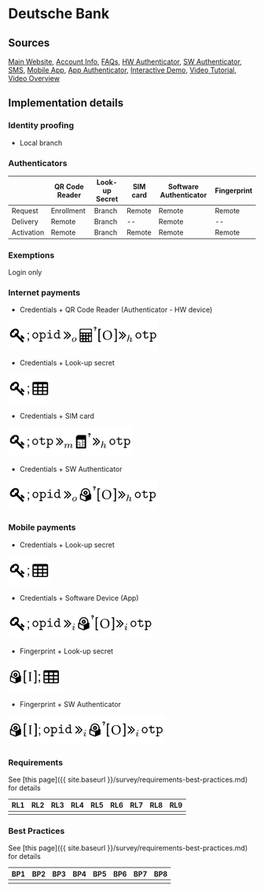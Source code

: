 
# Deutsche Bank

## Sources
[Main Website](https://www.deutsche-bank.de/pk.html),	[Account Info](https://www.deutsche-bank.de/pfb/content/pk-digital-banking-uebersicht.html),	[FAQs](https://www.deutsche-bank.de/pk/digital-banking/weitere-themen/faq-s.html),	[HW Authenticator](https://www.deutsche-bank.de/pfb/data/docs/pk-digital-banking-photo-tan-bedienungsanleitung-lesegeraet.pdf),	[SW Authenticator](https://www.deutsche-bank.de/pk/digital-banking/sicherheit/phototan.html),	[SMS](https://www.deutsche-bank.de/pfb/content/pk-digital-banking-mobile-tan.html), [Mobile App](https://play.google.com/store/apps/details?id=com.db.pwcc.dbmobile),	[App Authenticator](https://play.google.com/store/apps/details?id=com.db.pbc.phototan.db),	[Interactive Demo](https://secure.deutsche-bank.de/pbc/trxmdemokonto/loginpin/goto.do),	[Video Tutorial](https://www.youtube.com/watch?v=UxXXrSWCRsc),	 [Video Overview](https://www.youtube.com/watch?v=iUlRmDM4opQ) 

## Implementation details

### Identity proofing

- Local branch


### Authenticators


| 		| QR Code Reader | Look-up Secret | SIM card | Software Authenticator | Fingerprint |
| --- | --- | --- | --- | --- | --- |  
| Request 	| Enrollment | Branch | Remote | Remote | Remote |
| Delivery	| Remote | Branch | -- | Remote | -- |
| Activation	| Remote | Branch | Remote| Remote | Remote |


### Exemptions
Login only

### Internet payments

- Credentials + QR Code Reader (Authenticator - HW device)

<img src="../../protocols-representations/pictograms/ip/IP-6.png"  height="60" alt="IP-6"/>

- Credentials + Look-up secret

<img src="../../protocols-representations/pictograms/ip/IP-11.png"  height="60" alt="IP-11"/>

- Credentials + SIM card

<img src="../../protocols-representations/pictograms/ip/IP-15.png"  height="60" alt="IP-15"/>

- Credentials + SW Authenticator

<img src="../../protocols-representations/pictograms/ip/IP-21.png"  height="60" alt="IP-21"/>

### Mobile payments

- Credentials + Look-up secret

<img src="../../protocols-representations/pictograms/mp/MP-10.png"  height="60" alt="MP-10"/>

- Credentials + Software Device (App)

<img src="../../protocols-representations/pictograms/mp/MP-19.png"  height="60" alt="MP-19"/>

- Fingerprint + Look-up secret

<img src="../../protocols-representations/pictograms/mp/MP-25.png"  height="60" alt="MP-25"/>

- Fingerprint + SW Authenticator 

<img src="../../protocols-representations/pictograms/mp/MP-27.png"  height="60" alt="MP-27"/>

### Requirements

See [this page]({{ site.baseurl }}/survey/requirements-best-practices.md) for details

| RL1 | RL2 | RL3 | RL4 | RL5 | RL6 | RL7 | RL8 | RL9 |
|---|---|---|---|---|---|---|---|---|
| <i class="fa fa-star"></i> | <i class="fa fa-star"></i> | <i class="fa fa-star"></i> | <i class="fa fa-star-half-alt"></i> | <i class="fa fa-star-half-alt"></i> | <i class="fa fa-star-half-alt"></i> | <i class="fa fa-star"></i> | <i class="fa fa-star-half-alt"></i> | <i class="fa fa-star-half-alt"></i> |

### Best Practices

See [this page]({{ site.baseurl }}/survey/requirements-best-practices.md) for details

| BP1 | BP2 | BP3 | BP4 | BP5 | BP6 | BP7 | BP8 |
|---|---|---|---|---|---|---|---|
| <i class="far fa-star"></i> | <i class="fa fa-star-half-alt"></i> | <i class="fa fa-star"></i> | <i class="fa fa-star-half-alt"></i> |<i class="fa fa-star"></i> | <i class="fa fa-star-half-alt"></i> |<i class="fa fa-star-half-alt"></i> | <i class="fa fa-star"></i> |






